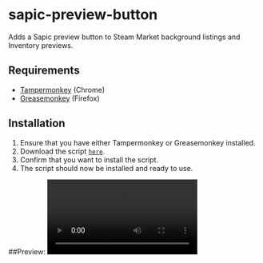 # sapic-preview-button
Adds a Sapic preview button to Steam Market background listings and Inventory previews.

## Requirements
* [Tampermonkey](https://chrome.google.com/webstore/detail/tampermonkey/dhdgffkkebhmkfjojejmpbldmpobfkfo?hl=en) (Chrome)
* [Greasemonkey](https://addons.mozilla.org/en-us/firefox/addon/greasemonkey/) (Firefox)

## Installation
1. Ensure that you have either Tampermonkey or Greasemonkey installed.
2. Download the script [`here`](https://github.com/theoddball/sapic-preview-button/raw/master/sapic-preview-button.user.js).
3. Confirm that you want to install the script.
4. The script should now be installed and ready to use.

##Preview:
![premium](http://i.oddball.tf/Wn6Db.webm?raw=true)
